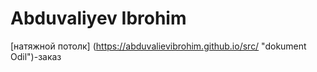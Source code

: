 # Abduvaliyev Ibrohim
[натяжной потолк] (https://abduvalievibrohim.github.io/src/ "dokument Odil")-заказ
